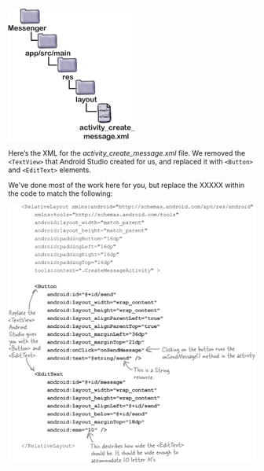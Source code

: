 ![](.guides/img/4first.png)

Here’s the XML for the *activity_create_message.xml* file. We removed the `<TextView>` that Android Studio created for us, and replaced it with `<Button>` and `<EditText>` elements.   

We've done most of the work here for you, but replace the XXXXX within the code to match the following:

![](.guides/img/6code.png)



